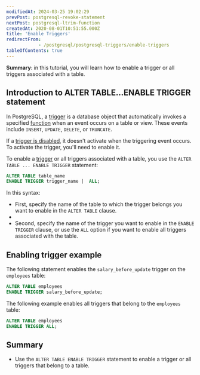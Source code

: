 ```yaml
---
modifiedAt: 2024-03-25 19:02:29
prevPost: postgresql-revoke-statement
nextPost: postgresql-ltrim-function
createdAt: 2020-08-01T10:51:55.000Z
title: 'Enable Triggers'
redirectFrom: 
            - /postgresql/postgresql-triggers/enable-triggers
tableOfContents: true
---
```



**Summary**: in this tutorial, you will learn how to enable a trigger or all triggers associated with a table.

## Introduction to ALTER TABLE...ENABLE TRIGGER statement

In PostgreSQL, a [trigger](/postgresql/postgresql-triggers/introduction-postgresql-trigger) is a database object that automatically invokes a specified [function](/postgresql/postgresql-plpgsql/postgresql-create-function) when an event occurs on a table or view. These events include `INSERT`, `UPDATE`, `DELETE`, or `TRUNCATE`.

If a [trigger is disabled](/postgresql/postgresql-triggers/managing-postgresql-trigger), it doesn't activate when the triggering event occurs. To activate the trigger, you'll need to enable it.

To enable a [trigger](/postgresql/postgresql-triggers) or all triggers associated with a table, you use the `ALTER TABLE ... ENABLE TRIGGER` statement:

```sql
ALTER TABLE table_name
ENABLE TRIGGER trigger_name |  ALL;
```

In this syntax:

- First, specify the name of the table to which the trigger belongs you want to enable in the `ALTER TABLE` clause.
-
- Second, specify the name of the trigger you want to enable in the `ENABLE TRIGGER` clause, or use the `ALL` option if you want to enable all triggers associated with the table.

## Enabling trigger example

The following statement enables the `salary_before_update` trigger on the `employees` table:

```sql
ALTER TABLE employees
ENABLE TRIGGER salary_before_update;
```

The following example enables all triggers that belong to the `employees` table:

```sql
ALTER TABLE employees
ENABLE TRIGGER ALL;
```

## Summary

- Use the `ALTER TABLE ENABLE TRIGGER` statement to enable a trigger or all triggers that belong to a table.
